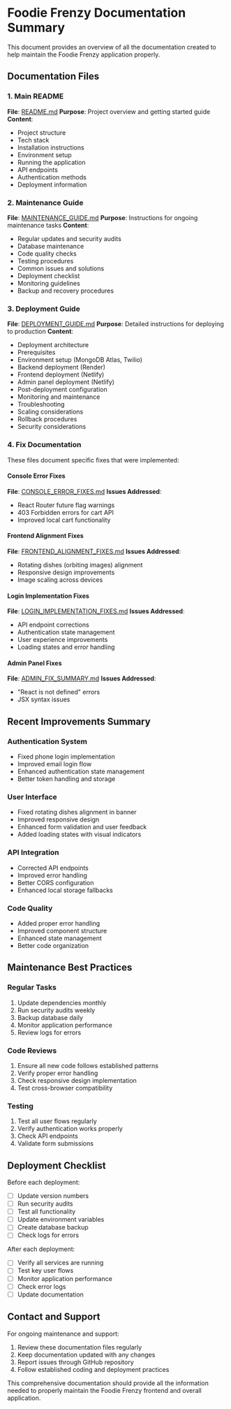 # Foodie Frenzy Documentation Summary

This document provides an overview of all the documentation created to help maintain the Foodie Frenzy application properly.

## Documentation Files

### 1. Main README

**File**: [README.md](file:///Users/quick/Downloads/FOODIEFRENZY/README.md)
**Purpose**: Project overview and getting started guide
**Content**:

- Project structure
- Tech stack
- Installation instructions
- Environment setup
- Running the application
- API endpoints
- Authentication methods
- Deployment information

### 2. Maintenance Guide

**File**: [MAINTENANCE_GUIDE.md](file:///Users/quick/Downloads/FOODIEFRENZY/MAINTENANCE_GUIDE.md)
**Purpose**: Instructions for ongoing maintenance tasks
**Content**:

- Regular updates and security audits
- Database maintenance
- Code quality checks
- Testing procedures
- Common issues and solutions
- Deployment checklist
- Monitoring guidelines
- Backup and recovery procedures

### 3. Deployment Guide

**File**: [DEPLOYMENT_GUIDE.md](file:///Users/quick/Downloads/FOODIEFRENZY/DEPLOYMENT_GUIDE.md)
**Purpose**: Detailed instructions for deploying to production
**Content**:

- Deployment architecture
- Prerequisites
- Environment setup (MongoDB Atlas, Twilio)
- Backend deployment (Render)
- Frontend deployment (Netlify)
- Admin panel deployment (Netlify)
- Post-deployment configuration
- Monitoring and maintenance
- Troubleshooting
- Scaling considerations
- Rollback procedures
- Security considerations

### 4. Fix Documentation

These files document specific fixes that were implemented:

#### Console Error Fixes

**File**: [CONSOLE_ERROR_FIXES.md](file:///Users/quick/Downloads/FOODIEFRENZY/CONSOLE_ERROR_FIXES.md)
**Issues Addressed**:

- React Router future flag warnings
- 403 Forbidden errors for cart API
- Improved local cart functionality

#### Frontend Alignment Fixes

**File**: [FRONTEND_ALIGNMENT_FIXES.md](file:///Users/quick/Downloads/FOODIEFRENZY/FRONTEND_ALIGNMENT_FIXES.md)
**Issues Addressed**:

- Rotating dishes (orbiting images) alignment
- Responsive design improvements
- Image scaling across devices

#### Login Implementation Fixes

**File**: [LOGIN_IMPLEMENTATION_FIXES.md](file:///Users/quick/Downloads/FOODIEFRENZY/LOGIN_IMPLEMENTATION_FIXES.md)
**Issues Addressed**:

- API endpoint corrections
- Authentication state management
- User experience improvements
- Loading states and error handling

#### Admin Panel Fixes

**File**: [ADMIN_FIX_SUMMARY.md](file:///Users/quick/Downloads/FOODIEFRENZY/ADMIN_FIX_SUMMARY.md)
**Issues Addressed**:

- "React is not defined" errors
- JSX syntax issues

## Recent Improvements Summary

### Authentication System

- Fixed phone login implementation
- Improved email login flow
- Enhanced authentication state management
- Better token handling and storage

### User Interface

- Fixed rotating dishes alignment in banner
- Improved responsive design
- Enhanced form validation and user feedback
- Added loading states with visual indicators

### API Integration

- Corrected API endpoints
- Improved error handling
- Better CORS configuration
- Enhanced local storage fallbacks

### Code Quality

- Added proper error handling
- Improved component structure
- Enhanced state management
- Better code organization

## Maintenance Best Practices

### Regular Tasks

1. Update dependencies monthly
2. Run security audits weekly
3. Backup database daily
4. Monitor application performance
5. Review logs for errors

### Code Reviews

1. Ensure all new code follows established patterns
2. Verify proper error handling
3. Check responsive design implementation
4. Test cross-browser compatibility

### Testing

1. Test all user flows regularly
2. Verify authentication works properly
3. Check API endpoints
4. Validate form submissions

## Deployment Checklist

Before each deployment:

- [ ] Update version numbers
- [ ] Run security audits
- [ ] Test all functionality
- [ ] Update environment variables
- [ ] Create database backup
- [ ] Check logs for errors

After each deployment:

- [ ] Verify all services are running
- [ ] Test key user flows
- [ ] Monitor application performance
- [ ] Check error logs
- [ ] Update documentation

## Contact and Support

For ongoing maintenance and support:

1. Review these documentation files regularly
2. Keep documentation updated with any changes
3. Report issues through GitHub repository
4. Follow established coding and deployment practices

This comprehensive documentation should provide all the information needed to properly maintain the Foodie Frenzy frontend and overall application.
